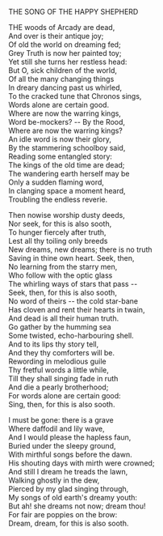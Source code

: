 THE SONG OF THE HAPPY SHEPHERD  
  
THE woods of Arcady are dead,  
And over is their antique joy;  
Of old the world on dreaming fed;  
Grey Truth is now her painted toy;  
Yet still she turns her restless head:  
But O, sick children of the world,  
Of all the many changing things  
In dreary dancing past us whirled,  
To the cracked tune that Chronos sings,  
Words alone are certain good.  
Where are now the warring kings,  
Word be-mockers? -- By the Rood,  
Where are now the warring kings?  
An idle word is now their glory,  
By the stammering schoolboy said,  
Reading some entangled story:  
The kings of the old time are dead;  
The wandering earth herself may be  
Only a sudden flaming word,  
In clanging space a moment heard,  
Troubling the endless reverie.  
  
Then nowise worship dusty deeds,  
Nor seek, for this is also sooth,  
To hunger fiercely after truth,  
Lest all thy toiling only breeds  
New dreams, new dreams; there is no truth  
Saving in thine own heart.  Seek, then,  
No learning from the starry men,  
Who follow with the optic glass  
The whirling ways of stars that pass --  
Seek, then, for this is also sooth,  
No word of theirs -- the cold star-bane  
Has cloven and rent their hearts in twain,  
And dead is all their human truth.  
Go gather by the humming sea  
Some twisted, echo-harbouring shell.  
And to its lips thy story tell,  
And they thy comforters will be.  
Rewording in melodious guile  
Thy fretful words a little while,  
Till they shall singing fade in ruth  
And die a pearly brotherhood;  
For words alone are certain good:  
Sing, then, for this is also sooth.  
  
I must be gone:  there is a grave  
Where daffodil and lily wave,  
And I would please the hapless faun,  
Buried under the sleepy ground,  
With mirthful songs before the dawn.  
His shouting days with mirth were crowned;  
And still I dream he treads the lawn,  
Walking ghostly in the dew,  
Pierced by my glad singing through,  
My songs of old earth's dreamy youth:  
But ah! she dreams not now; dream thou!  
For fair are poppies on the brow:  
Dream, dream, for this is also sooth.  
